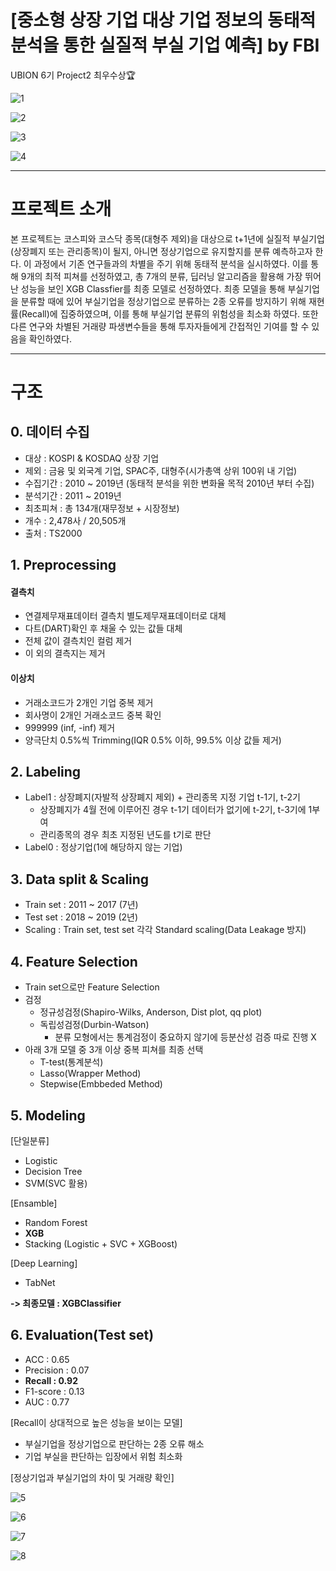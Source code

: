# [중소형 상장 기업 대상 기업 정보의 동태적 분석을 통한 실질적 부실 기업 예측] by FBI

UBION 6기 Project2 최우수상🏆

![1](https://user-images.githubusercontent.com/124761683/236612569-c23585e4-316e-4ebf-a551-68f28b5fdf7c.JPG)

![2](https://user-images.githubusercontent.com/124761683/236612584-e07de9c6-3135-47a9-ab33-36511c977a97.JPG)

![3](https://user-images.githubusercontent.com/124761683/236612588-562d13ec-76f9-4701-9892-4f70ecae1a69.JPG)

![4](https://user-images.githubusercontent.com/124761683/236612593-991a1a6d-ff09-4a46-a6a3-6e5eb75560c4.JPG)


---
# **프로젝트 소개**
 본 프로젝트는 코스피와 코스닥 종목(대형주 제외)을 대상으로 t+1년에 실질적 부실기업(상장폐지 또는 관리종목)이 될지, 아니면 정상기업으로 유지할지를 분류 예측하고자 한다. 이 과정에서 기존 연구들과의 차별을 주기 위해 동태적 분석을 실시하였다. 이를 통해 9개의 최적 피쳐를 선정하였고, 총 7개의 분류, 딥러닝 알고리즘을 활용해 가장 뛰어난 성능을 보인 XGB Classfier를 최종 모델로 선정하였다. 최종 모델을 통해 부실기업을 분류할 때에 있어 부실기업을 정상기업으로 분류하는 2종 오류를 방지하기 위해 재현률(Recall)에 집중하였으며, 이를 통해 부실기업 분류의 위험성을 최소화 하였다. 또한 다른 연구와 차별된 거래량 파생변수들을 통해 투자자들에게 간접적인 기여를 할 수 있음을 확인하였다.

---
# **구조**


## **0. 데이터 수집**
- 대상 : KOSPI & KOSDAQ 상장 기업
- 제외 : 금융 및 외국계 기업, SPAC주, 대형주(시가총액 상위 100위 내 기업)
- 수집기간 : 2010 ~ 2019년 (동태적 분석을 위한 변화율 목적 2010년 부터 수집)
- 분석기간 : 2011 ~ 2019년 
- 최초피쳐 : 총 134개(재무정보 + 시장정보)
- 개수 : 2,478사 / 20,505개
- 출처 : TS2000

## **1. Preprocessing**
#### 결측치
- 연결제무재표데이터 결측치 별도제무재표데이터로 대체
- 다트(DART)확인 후 채울 수 있는 값들 대체
- 전체 값이 결측치인 컬럼 제거
- 이 외의 결측지는 제거

#### 이상치
- 거래소코드가 2개인 기업 중복 제거
- 회사명이 2개인 거래소코드 중복 확인
- 999999 (inf, -inf) 제거
- 양극단치 0.5%씩 Trimming(IQR 0.5% 이하, 99.5% 이상 값들 제거)

## 2. Labeling
- Label1 : 상장폐지(자발적 상장폐지 제외) + 관리종목 지정 기업 t-1기, t-2기
  * 상장폐지가 4월 전에 이루어진 경우 t-1기 데이터가 없기에 t-2기, t-3기에 1부여
  * 관리종목의 경우 최초 지정된 년도를 t기로 판단
- Label0 : 정상기업(1에 해당하지 않는 기업)

## 3. Data split & Scaling
- Train set : 2011 ~ 2017 (7년)
- Test set : 2018 ~ 2019 (2년)
- Scaling : Train set, test set 각각 Standard scaling(Data Leakage 방지)

## 4. Feature Selection
- Train set으로만 Feature Selection
- 검정
  - 정규성검정(Shapiro-Wilks, Anderson, Dist plot, qq plot)
  - 독립성검정(Durbin-Watson)
    - 분류 모형에서는 통계검정이 중요하지 않기에 등분산성 검증 따로 진행 X
- 아래 3개 모델 중 3개 이상 중복 피쳐를 최종 선택
  - T-test(통계분석)
  - Lasso(Wrapper Method)
  - Stepwise(Embbeded Method)

## 5. Modeling

[단일분류]
- Logistic
- Decision Tree
- SVM(SVC 활용)

[Ensamble]
- Random Forest
- **XGB**
- Stacking (Logistic + SVC + XGBoost)

[Deep Learning]
- TabNet

**-> 최종모델 : XGBClassifier**


## 6. Evaluation(Test set)
- ACC : 0.65
- Precision : 0.07
- **Recall : 0.92**
- F1-score : 0.13
- AUC : 0.77

[Recall이 상대적으로 높은 성능을 보이는 모델]
- 부실기업을 정상기업으로 판단하는 2종 오류 해소
- 기업 부실을 판단하는 입장에서 위험 최소화

[정상기업과 부실기업의 차이 및 거래량 확인]

![5](https://user-images.githubusercontent.com/124761683/236614634-29462555-8d7c-40e3-89a3-4f07ed6330db.JPG)

![6](https://user-images.githubusercontent.com/124761683/236614642-3009744e-f775-4ca5-953b-2024d7bf38f5.JPG)

![7](https://user-images.githubusercontent.com/124761683/236614647-f1a0726e-d920-4df3-b0c5-34d5ce3e6484.JPG)

![8](https://user-images.githubusercontent.com/124761683/236614649-2f9b0d4d-1713-4c02-b5c8-284f1c19c8c8.JPG)


